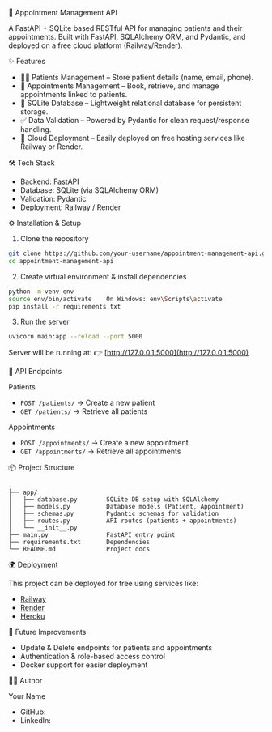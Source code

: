 📅 Appointment Management API

A FastAPI + SQLite based RESTful API for managing patients and their appointments.
Built with FastAPI, SQLAlchemy ORM, and Pydantic, and deployed on a free cloud platform (Railway/Render).


 ✨ Features

* 🧑‍⚕️ Patients Management – Store patient details (name, email, phone).
* 📆 Appointments Management – Book, retrieve, and manage appointments linked to patients.
* 💾 SQLite Database – Lightweight relational database for persistent storage.
* ✅ Data Validation – Powered by Pydantic for clean request/response handling.
* 🚀 Cloud Deployment – Easily deployed on free hosting services like Railway or Render.



 🛠️ Tech Stack

* Backend: [FastAPI](https://fastapi.tiangolo.com/)
* Database: SQLite (via SQLAlchemy ORM)
* Validation: Pydantic
* Deployment: Railway / Render



 ⚙️ Installation & Setup

 1. Clone the repository

```bash
git clone https://github.com/your-username/appointment-management-api.git
cd appointment-management-api
```

 2. Create virtual environment & install dependencies

```bash
python -m venv env
source env/bin/activate    On Windows: env\Scripts\activate
pip install -r requirements.txt
```

 3. Run the server

```bash
uvicorn main:app --reload --port 5000
```

Server will be running at:
👉 [http://127.0.0.1:5000](http://127.0.0.1:5000)



 📖 API Endpoints

 Patients

* `POST /patients/` → Create a new patient
* `GET /patients/` → Retrieve all patients

 Appointments

* `POST /appointments/` → Create a new appointment
* `GET /appointments/` → Retrieve all appointments



 📦 Project Structure

```
.
├── app/
│   ├── database.py        SQLite DB setup with SQLAlchemy
│   ├── models.py          Database models (Patient, Appointment)
│   ├── schemas.py         Pydantic schemas for validation
│   ├── routes.py          API routes (patients + appointments)
│   └── __init__.py
├── main.py                FastAPI entry point
├── requirements.txt       Dependencies
└── README.md              Project docs
```



 🌍 Deployment

This project can be deployed for free using services like:

* [Railway](https://railway.app/)
* [Render](https://render.com/)
* [Heroku](https://www.heroku.com/)



 📌 Future Improvements

* Update & Delete endpoints for patients and appointments
* Authentication & role-based access control
* Docker support for easier deployment



 👨‍💻 Author

Your Name

* GitHub: [](https://github.com/kaziikram678)
* LinkedIn: [](https://www.linkedin.com/in/md-ikram-ab515618b/)

